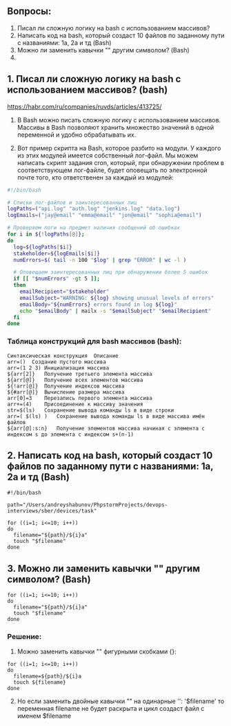 ## Вопросы:
1. Писал ли сложную логику на bash с использованием массивов? 
2. Написать код на bash, который создаст 10 файлов по заданному пути с названиями: 1a, 2a и тд (Bash)
3. Можно ли заменить кавычки "" другим символом? (Bash)
4. 

## 1. Писал ли сложную логику на bash с использованием массивов? (bash)
https://habr.com/ru/companies/ruvds/articles/413725/

1) В Bash можно писать сложную логику с использованием массивов. Массивы в Bash позволяют хранить множество значений в одной переменной и удобно обрабатывать их.

2) Вот пример скрипта на Bash, которое разбито на модули. У каждого из этих модулей имеется собственный лог-файл. Мы можем написать скрипт задания cron, который, при обнаружении проблем в соответствующем лог-файле, будет оповещать по электронной почте того, кто ответственен за каждый из модулей:

```bash
#!/bin/bash

# Списки лог-файлов и заинтересованных лиц
logPaths=("api.log" "auth.log" "jenkins.log" "data.log")
logEmails=("jay@email" "emma@email" "jon@email" "sophia@email")

# Проверяем логи на предмет наличия сообщений об ошибках
for i in ${!logPaths[@]};
do
  log=${logPaths[$i]}
  stakeholder=${logEmails[$i]}
  numErrors=$( tail -n 100 "$log" | grep "ERROR" | wc -l )

  # Оповещаем заинтересованных лиц при обнаружении более 5 ошибок
  if [[ "$numErrors" -gt 5 ]];
  then
    emailRecipient="$stakeholder"
    emailSubject="WARNING: ${log} showing unusual levels of errors"
    emailBody="${numErrors} errors found in log ${log}"
    echo "$emailBody" | mailx -s "$emailSubject" "$emailRecipient"
  fi
done
```

### Таблица конструкций для bash массивов (bash):

```
Синтаксическая конструкция	Описание
arr=()	Создание пустого массива
arr=(1 2 3)	Инициализация массива
${arr[2]}	Получение третьего элемента массива
${arr[@]}	Получение всех элементов массива
${!arr[@]}	Получение индексов массива
${#arr[@]}	Вычисление размера массива
arr[0]=3	Перезапись первого элемента массива
arr+=(4)	Присоединение к массиву значения
str=$(ls)	Сохранение вывода команды ls в виде строки
arr=( $(ls) )	Сохранение вывода команды ls в виде массива имён файлов
${arr[@]:s:n}	Получение элементов массива начиная с элемента с индексом s до элемента с индексом s+(n-1)
```

## 2. Написать код на bash, который создаст 10 файлов по заданному пути с названиями: 1a, 2a и тд (Bash)

```
#!/bin/bash

path="/Users/andreyshabunov/PhpstormProjects/devops-interviews/sber/devices/task"

for ((i=1; i<=10; i++))
do
  filename="${path}/${i}a"
  touch "$filename"
done
```

## 3. Можно ли заменить кавычки "" другим символом? (Bash)
```
for ((i=1; i<=10; i++))
do
  filename="${path}/${i}a"
  touch "$filename"
done
```

### Решение:
1. Можно заменить кавычки "" фигурными скобками {}:
```
for ((i=1; i<=10; i++))
do
  filename=${path}/${i}a
  touch ${filename}
done
```

2. Но если заменить двойные кавычки "" на одинарные '': '$filename' то переменная filename не будет раскрыта и цикл создаст файл с именем $filename

